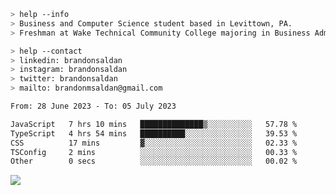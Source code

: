 ````bash
> help --info
> Business and Computer Science student based in Levittown, PA.
> Freshman at Wake Technical Community College majoring in Business Administration.
````

````bash
> help --contact
> linkedin: brandonsaldan
> instagram: brandonsaldan
> twitter: brandonsaldan
> mailto: brandonmsaldan@gmail.com
````

<!--START_SECTION:waka-->

```txt
From: 28 June 2023 - To: 05 July 2023

JavaScript   7 hrs 10 mins   ██████████████▒░░░░░░░░░░   57.78 %
TypeScript   4 hrs 54 mins   ██████████░░░░░░░░░░░░░░░   39.53 %
CSS          17 mins         ▓░░░░░░░░░░░░░░░░░░░░░░░░   02.33 %
TSConfig     2 mins          ░░░░░░░░░░░░░░░░░░░░░░░░░   00.33 %
Other        0 secs          ░░░░░░░░░░░░░░░░░░░░░░░░░   00.02 %
```

<!--END_SECTION:waka-->

![](https://komarev.com/ghpvc/?username=brandonsaldan&color=6A8AFF)
